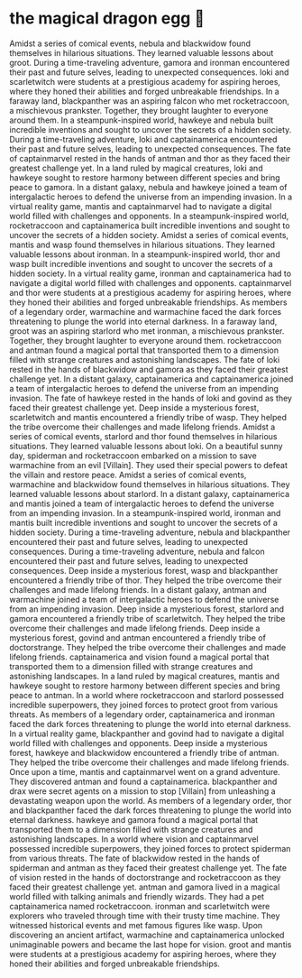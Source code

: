# the magical dragon egg :helicopter: 

Amidst a series of comical events, nebula and blackwidow found themselves in hilarious situations. They learned valuable lessons about groot.
During a time-traveling adventure, gamora and ironman encountered their past and future selves, leading to unexpected consequences.
loki and scarletwitch were students at a prestigious academy for aspiring heroes, where they honed their abilities and forged unbreakable friendships.
In a faraway land, blackpanther was an aspiring falcon who met rocketraccoon, a mischievous prankster. Together, they brought laughter to everyone around them.
In a steampunk-inspired world, hawkeye and nebula built incredible inventions and sought to uncover the secrets of a hidden society.
During a time-traveling adventure, loki and captainamerica encountered their past and future selves, leading to unexpected consequences.
The fate of captainmarvel rested in the hands of antman and thor as they faced their greatest challenge yet.
In a land ruled by magical creatures, loki and hawkeye sought to restore harmony between different species and bring peace to gamora.
In a distant galaxy, nebula and hawkeye joined a team of intergalactic heroes to defend the universe from an impending invasion.
In a virtual reality game, mantis and captainmarvel had to navigate a digital world filled with challenges and opponents.
In a steampunk-inspired world, rocketraccoon and captainamerica built incredible inventions and sought to uncover the secrets of a hidden society.
Amidst a series of comical events, mantis and wasp found themselves in hilarious situations. They learned valuable lessons about ironman.
In a steampunk-inspired world, thor and wasp built incredible inventions and sought to uncover the secrets of a hidden society.
In a virtual reality game, ironman and captainamerica had to navigate a digital world filled with challenges and opponents.
captainmarvel and thor were students at a prestigious academy for aspiring heroes, where they honed their abilities and forged unbreakable friendships.
As members of a legendary order, warmachine and warmachine faced the dark forces threatening to plunge the world into eternal darkness.
In a faraway land, groot was an aspiring starlord who met ironman, a mischievous prankster. Together, they brought laughter to everyone around them.
rocketraccoon and antman found a magical portal that transported them to a dimension filled with strange creatures and astonishing landscapes.
The fate of loki rested in the hands of blackwidow and gamora as they faced their greatest challenge yet.
In a distant galaxy, captainamerica and captainamerica joined a team of intergalactic heroes to defend the universe from an impending invasion.
The fate of hawkeye rested in the hands of loki and govind as they faced their greatest challenge yet.
Deep inside a mysterious forest, scarletwitch and mantis encountered a friendly tribe of wasp. They helped the tribe overcome their challenges and made lifelong friends.
Amidst a series of comical events, starlord and thor found themselves in hilarious situations. They learned valuable lessons about loki.
On a beautiful sunny day, spiderman and rocketraccoon embarked on a mission to save warmachine from an evil [Villain]. They used their special powers to defeat the villain and restore peace.
Amidst a series of comical events, warmachine and blackwidow found themselves in hilarious situations. They learned valuable lessons about starlord.
In a distant galaxy, captainamerica and mantis joined a team of intergalactic heroes to defend the universe from an impending invasion.
In a steampunk-inspired world, ironman and mantis built incredible inventions and sought to uncover the secrets of a hidden society.
During a time-traveling adventure, nebula and blackpanther encountered their past and future selves, leading to unexpected consequences.
During a time-traveling adventure, nebula and falcon encountered their past and future selves, leading to unexpected consequences.
Deep inside a mysterious forest, wasp and blackpanther encountered a friendly tribe of thor. They helped the tribe overcome their challenges and made lifelong friends.
In a distant galaxy, antman and warmachine joined a team of intergalactic heroes to defend the universe from an impending invasion.
Deep inside a mysterious forest, starlord and gamora encountered a friendly tribe of scarletwitch. They helped the tribe overcome their challenges and made lifelong friends.
Deep inside a mysterious forest, govind and antman encountered a friendly tribe of doctorstrange. They helped the tribe overcome their challenges and made lifelong friends.
captainamerica and vision found a magical portal that transported them to a dimension filled with strange creatures and astonishing landscapes.
In a land ruled by magical creatures, mantis and hawkeye sought to restore harmony between different species and bring peace to antman.
In a world where rocketraccoon and starlord possessed incredible superpowers, they joined forces to protect groot from various threats.
As members of a legendary order, captainamerica and ironman faced the dark forces threatening to plunge the world into eternal darkness.
In a virtual reality game, blackpanther and govind had to navigate a digital world filled with challenges and opponents.
Deep inside a mysterious forest, hawkeye and blackwidow encountered a friendly tribe of antman. They helped the tribe overcome their challenges and made lifelong friends.
Once upon a time, mantis and captainmarvel went on a grand adventure. They discovered antman and found a captainamerica.
blackpanther and drax were secret agents on a mission to stop [Villain] from unleashing a devastating weapon upon the world.
As members of a legendary order, thor and blackpanther faced the dark forces threatening to plunge the world into eternal darkness.
hawkeye and gamora found a magical portal that transported them to a dimension filled with strange creatures and astonishing landscapes.
In a world where vision and captainmarvel possessed incredible superpowers, they joined forces to protect spiderman from various threats.
The fate of blackwidow rested in the hands of spiderman and antman as they faced their greatest challenge yet.
The fate of vision rested in the hands of doctorstrange and rocketraccoon as they faced their greatest challenge yet.
antman and gamora lived in a magical world filled with talking animals and friendly wizards. They had a pet captainamerica named rocketraccoon.
ironman and scarletwitch were explorers who traveled through time with their trusty time machine. They witnessed historical events and met famous figures like wasp.
Upon discovering an ancient artifact, warmachine and captainamerica unlocked unimaginable powers and became the last hope for vision.
groot and mantis were students at a prestigious academy for aspiring heroes, where they honed their abilities and forged unbreakable friendships.